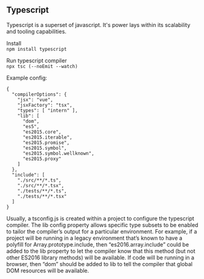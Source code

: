 ## Typescript
Typescript is a superset of javascript. It's power lays within its scalability and tooling capabilities.

Install   
```npm install typescript```

Run typescript compiler   
```npx tsc (--noEmit --watch)```

Example config:
```
{
  "compilerOptions": {
    "jsx": "vue",
    "jsxFactory": "tsx",
    "types": [ "intern" ],
    "lib": [
      "dom",
      "es5",
      "es2015.core",
      "es2015.iterable",
      "es2015.promise",
      "es2015.symbol",
      "es2015.symbol.wellknown",
      "es2015.proxy"
    ]
  },
  "include": [
    "./src/**/*.ts",
    "./src/**/*.tsx",
    "./tests/**/*.ts",
    "./tests/**/*.tsx"
  ]
}
```

Usually, a tsconfig.js is created within a project to configure the typescript compiler. 
The lib config property allows specific type subsets to be enabled to tailor the compiler’s output for a particular environment. For example, if a project will be running in a legacy environment that’s known to have a polyfill for  Array.prototype.include, then “es2016.array.include” could be added to the lib property to let the compiler know that this method (but not other ES2016 library methods) will be available. If code will be running in a browser, then “dom” should be added to lib to tell the compiler that global DOM resources will be available.
